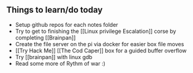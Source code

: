 ## Things to learn/do today 
* Setup github repos for each notes folder 
* Try to get to finishing the [[Linux privilege Escalation]] corse by completing [[Brainpan]]
* Create the file server on the pi via docker for easier box file moves 
* [[Try Hack Me]] [[The Cod Caper]] box for a guided buffer overflow
* Try [[brainpan]] with linux gdb
* Read some more of Rythm of war :)